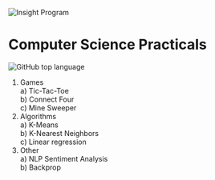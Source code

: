 ![Insight Program](https://img.shields.io/badge/Insight-Artificial%20Intelligence-lightgrey&?style=for-the-badge&color=lightgrey)  

# Computer Science Practicals  
![GitHub top language](https://img.shields.io/github/languages/top/ileefmans/CS-Practicals?style=plastic)
  
  1) Games  
    a) Tic-Tac-Toe  
    b) Connect Four  
    c) Mine Sweeper  
  2) Algorithms  
    a) K-Means  
    b) K-Nearest Neighbors  
    c) Linear regression  
  3) Other  
    a) NLP Sentiment Analysis  
    b) Backprop

